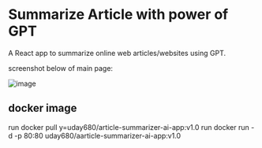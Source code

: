 # Summarize Article with power of GPT

A React app to summarize online web articles/websites using GPT.

screenshot below of main page:

![image](https://github.com/u950/AI-Article-Summarizer/assets/103553174/ba82e363-3a06-4794-acfb-1e00144af298)

## docker image
run docker pull y=uday680/article-summarizer-ai-app:v1.0
run docker run -d -p 80:80 uday680/aarticle-summarizer-ai-app:v1.0

